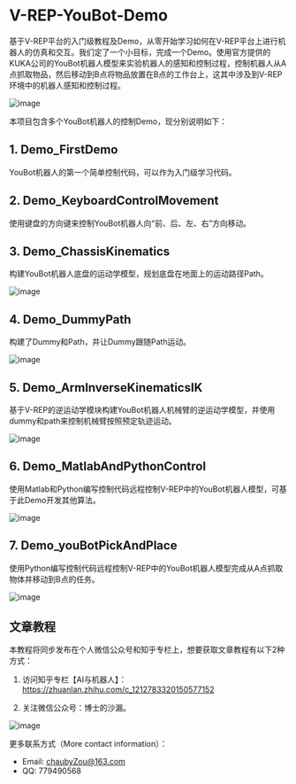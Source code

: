 # V-REP-YouBot-Demo
基于V-REP平台的入门级教程及Demo，从零开始学习如何在V-REP平台上进行机器人的仿真和交互。我们定了一个小目标，完成一个Demo。使用官方提供的KUKA公司的YouBot机器人模型来实验机器人的感知和控制过程，控制机器人从A点抓取物品，然后移动到B点将物品放置在B点的工作台上，这其中涉及到V-REP环境中的机器人感知和控制过程。

![image](https://github.com/chauby/V-REP-YouBot-Demo/blob/master/Kuka-YouBot.png)



本项目包含多个YouBot机器人的控制Demo，现分别说明如下：

## 1. Demo_FirstDemo

YouBot机器人的第一个简单控制代码，可以作为入门级学习代码。



## 2. Demo_KeyboardControlMovement

使用键盘的方向键来控制YouBot机器人向“前、后、左、右”方向移动。



## 3. Demo_ChassisKinematics

构建YouBot机器人底盘的运动学模型，规划底盘在地面上的运动路径Path。

![image](https://github.com/chauby/V-REP-YouBot-Demo/blob/master/3_Demo_ChassisKinematics/YouBotPathDemo.gif)



## 4. Demo_DummyPath

构建了Dummy和Path，并让Dummy跟随Path运动。

![image](https://github.com/chauby/V-REP-YouBot-Demo/blob/master/4_Demo_DummyPath/DummyPathDemo.gif)



## 5. Demo_ArmInverseKinematicsIK

基于V-REP的逆运动学模块构建YouBot机器人机械臂的逆运动学模型，并使用dummy和path来控制机械臂按照预定轨迹运动。

![image](https://github.com/chauby/V-REP-YouBot-Demo/blob/master/5_Demo_ArmInverseKinematicsIK/ArmIKDemo.gif)



## 6. Demo_MatlabAndPythonControl

使用Matlab和Python编写控制代码远程控制V-REP中的YouBot机器人模型，可基于此Demo开发其他算法。

![image](https://github.com/chauby/V-REP-YouBot-Demo/blob/master/6_Demo_MatlabAndPythonControl/MatlabPythonVREP.gif)


## 7. Demo_youBotPickAndPlace

使用Python编写控制代码远程控制V-REP中的YouBot机器人模型完成从A点抓取物体并移动到B点的任务。

![image](https://github.com/chauby/V-REP-YouBot-Demo/blob/master/7_Demo_youBotPickAndPlace/youBotPickAndPlace.gif)


## 文章教程

本教程将同步发布在个人微信公众号和知乎专栏上，想要获取文章教程有以下2种方式：
1. 访问知乎专栏【AI与机器人】：https://zhuanlan.zhihu.com/c_1212783320150577152

2. 关注微信公众号：博士的沙漏。

![image](https://github.com/chauby/V-REP-YouBot-Demo/blob/master/qrcode.jpg)

更多联系方式（More contact information）：
- Email: chaubyZou@163.com
- QQ: 779490568

